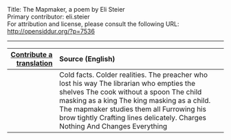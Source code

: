 <html>
<head></head>
<body>
Title: The Mapmaker, a poem by Eli Steier<br />
Primary contributor: eli.steier<br />
For attribution and license, please consult the following URL: <a href="http://opensiddur.org/?p=7536">http://opensiddur.org/?p=7536</a>
<p />
<hr />

<table style="margin-left: auto;margin-right: auto;" class="draggable">
<thead><tr><th id="x" style="text-align: right;"><a href="/contributing/upload/">Contribute a translation</a></th><th style="text-align: left;">Source (English)</th></tr></thead>
<tbody>
<tr><td style="vertical-align:top;">
<div class="liturgy" lang="he">

</span></div></td>
 
<td style="vertical-align:top;">
<div class="english" lang="en">
Cold facts.
Colder realities.
The preacher who lost his way
The librarian who empties the shelves
The cook without a spoon
The child masking as a king
The king masking as a child.
The mapmaker studies them all
Furrowing his brow tightly
Crafting lines delicately.
Charges
Nothing
And
Changes
Everything
</div></td></tr>
</tbody></table>
</body>
</html>